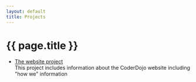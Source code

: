 ```yaml
---
layout: default
title: Projects
---
```


# {{ page.title }}

- [The website project](/project/website)  
    This project includes information about the CoderDojo website including "how we" information




